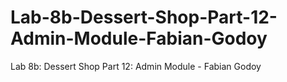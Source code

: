 # Lab-8b-Dessert-Shop-Part-12-Admin-Module-Fabian-Godoy
Lab 8b: Dessert Shop Part 12: Admin Module - Fabian Godoy
